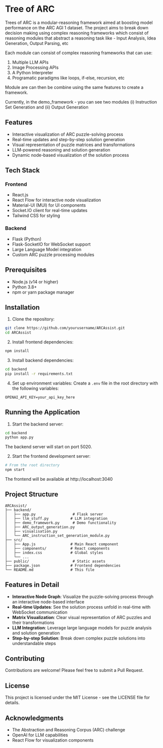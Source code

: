# Tree of ARC

Trees of ARC is a modular-reasoning framework aimed at boosting model performance on the ARC AGI 1 dataset. The project aims to break down decision making using complex reasoning frameworks which consist of reasoning modules that abstract a reasoning task like - Input Analysis, Idea Generation, Output Parsing, etc

Each module can consist of complex reasoning frameworks that can use:

1) Multiple LLM APIs
2) Image Processing APIs
3) A Python Interpreter
4) Programatic paradigms like loops, if-else, recursion, etc


Module are can then be combine using the same features to create a framework.

Currently, in the demo_framework - you can see two modules (i) Instruction Set Generation and (ii) Output Generation


## Features

- Interactive visualization of ARC puzzle-solving process
- Real-time updates and step-by-step solution generation
- Visual representation of puzzle matrices and transformations
- LLM-powered reasoning and solution generation
- Dynamic node-based visualization of the solution process

## Tech Stack

### Frontend
- React.js
- React Flow for interactive node visualization
- Material-UI (MUI) for UI components
- Socket.IO client for real-time updates
- Tailwind CSS for styling

### Backend
- Flask (Python)
- Flask-SocketIO for WebSocket support
- Large Language Model integration
- Custom ARC puzzle processing modules

## Prerequisites

- Node.js (v14 or higher)
- Python 3.8+
- npm or yarn package manager

## Installation

1. Clone the repository:
```bash
git clone https://github.com/yourusername/ARCAssist.git
cd ARCAssist
```

2. Install frontend dependencies:
```bash
npm install
```

3. Install backend dependencies:
```bash
cd backend
pip install -r requirements.txt
```

4. Set up environment variables:
Create a `.env` file in the root directory with the following variables:
```
OPENAI_API_KEY=your_api_key_here
```

## Running the Application

1. Start the backend server:
```bash
cd backend
python app.py
```
The backend server will start on port 5020.

2. Start the frontend development server:
```bash
# From the root directory
npm start
```
The frontend will be available at http://localhost:3040

## Project Structure

```
ARCAssist/
├── backend/
│   ├── app.py                 # Flask server
│   ├── llm_stuff.py          # LLM integration
│   ├── demo_framework.py      # Demo functionality
│   ├── ARC_output_generation.py
│   ├── visualisation.py
│   └── ARC_instruction_set_generation_module.py
├── src/
│   ├── App.js                # Main React component
│   ├── components/           # React components
│   ├── index.css             # Global styles
│   └── ...
├── public/                    # Static assets
├── package.json              # Frontend dependencies
└── README.md                 # This file
```

## Features in Detail

- **Interactive Node Graph**: Visualize the puzzle-solving process through an interactive node-based interface
- **Real-time Updates**: See the solution process unfold in real-time with WebSocket communication
- **Matrix Visualization**: Clear visual representation of ARC puzzles and their transformations
- **LLM Integration**: Leverage large language models for puzzle analysis and solution generation
- **Step-by-step Solution**: Break down complex puzzle solutions into understandable steps

## Contributing

Contributions are welcome! Please feel free to submit a Pull Request.

## License

This project is licensed under the MIT License - see the LICENSE file for details.

## Acknowledgments

- The Abstraction and Reasoning Corpus (ARC) challenge
- OpenAI for LLM capabilities
- React Flow for visualization components
